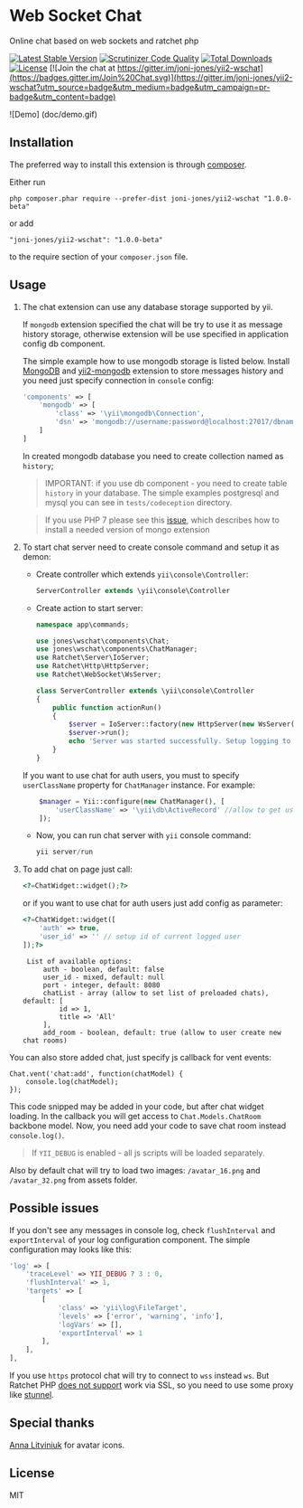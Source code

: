 Web Socket Chat
===============

Online chat based on web sockets and ratchet php

[![Latest Stable Version](https://poser.pugx.org/joni-jones/yii2-wschat/v/stable)](https://packagist.org/packages/joni-jones/yii2-wschat)
[![Scrutinizer Code Quality](https://scrutinizer-ci.com/g/joni-jones/yii2-wschat/badges/quality-score.png?b=master)](https://scrutinizer-ci.com/g/joni-jones/yii2-wschat/?branch=master)
[![Total Downloads](https://poser.pugx.org/joni-jones/yii2-wschat/downloads)](https://packagist.org/packages/joni-jones/yii2-wschat)
[![License](https://poser.pugx.org/joni-jones/yii2-wschat/license)](https://packagist.org/packages/joni-jones/yii2-wschat)
[![Join the chat at https://gitter.im/joni-jones/yii2-wschat](https://badges.gitter.im/Join%20Chat.svg)](https://gitter.im/joni-jones/yii2-wschat?utm_source=badge&utm_medium=badge&utm_campaign=pr-badge&utm_content=badge)

![Demo] (doc/demo.gif)

Installation
------------

The preferred way to install this extension is through [composer](http://getcomposer.org/download/).

Either run

```
php composer.phar require --prefer-dist joni-jones/yii2-wschat "1.0.0-beta"
```

or add

```
"joni-jones/yii2-wschat": "1.0.0-beta"
```

to the require section of your `composer.json` file.

Usage
------------

1. The chat extension can use any database storage supported by yii.
	
	If `mongodb` extension specified the chat will be try to use it as message history storage, otherwise extension
will be use specified in application config db component.
	
	The simple example how to use mongodb storage is listed below.
Install [MongoDB](http://docs.mongodb.org/) and [yii2-mongodb](http://www.yiiframework.com/doc-2.0/ext-mongodb-index.html)
extension to store messages history and you need just specify connection in `console` config:

    ```php
    'components' => [
        'mongodb' => [
            'class' => '\yii\mongodb\Connection',
            'dsn' => 'mongodb://username:password@localhost:27017/dbname'
        ]
    ]
    ```
    In created mongodb database you need to create collection named as `history`;

	> IMPORTANT: if you use db component - you need to create table `history` in your database.
The simple examples postgresql and mysql you can see in `tests/codeception` directory.

	> If you use PHP 7 please see this [issue](https://github.com/yiisoft/yii2-mongodb/issues/81), which describes how to install a needed version of mongo extension

2. To start chat server need to create console command and setup it as demon:
    - Create controller which extends `yii\console\Controller`:
        
        ```php
        ServerController extends \yii\console\Controller
        ```
        
    - Create action to start server:
    
        ```php
        namespace app\commands;

        use jones\wschat\components\Chat;
        use jones\wschat\components\ChatManager;
        use Ratchet\Server\IoServer;
        use Ratchet\Http\HttpServer;
        use Ratchet\WebSocket\WsServer;
        
        class ServerController extends \yii\console\Controller
        {
            public function actionRun()
            {
                $server = IoServer::factory(new HttpServer(new WsServer(new Chat(new ChatManager()))), 8080);
                $server->run();
                echo 'Server was started successfully. Setup logging to get more details.'.PHP_EOL;
            }
        }
        ```
        
    If you want to use chat for auth users, you must to specify `userClassName` property for `ChatManager` instance.
    For example:
    
    ```php
        $manager = Yii::configure(new ChatManager(), [
            'userClassName' => '\yii\db\ActiveRecord' //allow to get users from MySQL or PostgreSQL
        ]);
    ```
        
    - Now, you can run chat server with `yii` console command:
    
        ```php
        yii server/run
        ```
        
3. To add chat on page just call:

    ```php
    <?=ChatWidget::widget();?>
    ```
    
    or if you want to use chat for auth users just add config as parameter:
        
    ```php  
    <?=ChatWidget::widget([
        'auth' => true,
        'user_id' => '' // setup id of current logged user
    ]);?>
    ```
    
        List of available options:
            auth - boolean, default: false
            user_id - mixed, default: null
            port - integer, default: 8080
            chatList - array (allow to set list of preloaded chats), default: [
                id => 1,
                title => 'All'
            ],
            add_room - boolean, default: true (allow to user create new chat rooms)

You can also store added chat, just specify js callback for vent events:

    Chat.vent('chat:add', function(chatModel) {
        console.log(chatModel);
    });
    
This code snipped may be added in your code, but after chat widget loading. In the callback you will get access to ``Chat.Models.ChatRoom`` backbone model. Now, you need add your code to save chat room instead `console.log()`.

> If `YII_DEBUG` is enabled - all js scripts will be loaded separately.

Also by default chat will try to load two images:
`/avatar_16.png` and `/avatar_32.png` from assets folder.

Possible issues
----

If you don't see any messages in console log, check `flushInterval` and `exportInterval` of your log configuration component. The simple configuration may looks like this:
```php
'log' => [
    'traceLevel' => YII_DEBUG ? 3 : 0,
    'flushInterval' => 1,
    'targets' => [
        [
            'class' => 'yii\log\FileTarget',
            'levels' => ['error', 'warning', 'info'],
            'logVars' => [],
            'exportInterval' => 1
        ],
    ],
],
```

If you use `https` protocol chat will try to connect to `wss` instead `ws`. But Ratchet PHP [does not support](https://github.com/reactphp/react/issues/2) work via SSL, so
you need to use some proxy like [stunnel](https://www.stunnel.org/index.html).

Special thanks
----

[Anna Litviniuk](http://annalit.com/) for avatar icons.

License
----

MIT
